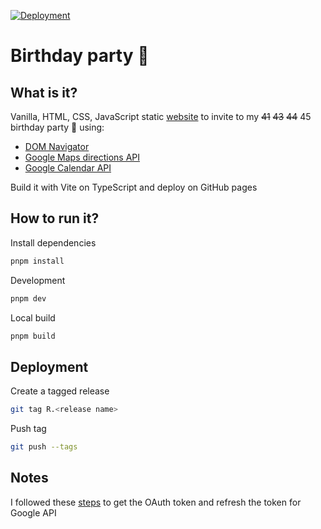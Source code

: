 [![Deployment](https://github.com/pataruco/birthday-party/actions/workflows/deploy.yml/badge.svg)](https://github.com/pataruco/birthday-party/actions/workflows/deploy.yml)

# Birthday party 🎂

## What is it?

Vanilla, HTML, CSS, JavaScript static [website](https://pataruco.github.io/gracias-totales/) to invite to my ~~41~~ ~~43~~ ~~44~~ 45 birthday party 🎂 using:

- [DOM Navigator](https://developer.mozilla.org/en-US/docs/Web/API/Navigator)
- [Google Maps directions API](https://developers.google.com/maps/documentation/javascript/directions)
- [Google Calendar API](https://developers.google.com/calendar/v3/reference)

Build it with Vite on TypeScript and deploy on GitHub pages

## How to run it?

Install dependencies

```sh
pnpm install
```

Development

```sh
pnpm dev
```

Local build

```sh
pnpm build
```

## Deployment

Create a tagged release

```sh
git tag R.<release name>
```

Push tag

```sh
git push --tags
```

## Notes

I followed these [steps](https://medium.com/@pablo127/google-api-authentication-with-oauth-2-on-the-example-of-gmail-a103c897fd98) to get the OAuth token and refresh the token for Google API

